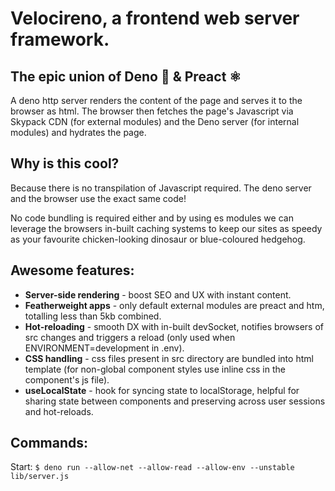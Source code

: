 # Velocireno, a frontend web server framework.

## The epic union of Deno 🦕 &  Preact ⚛️

A deno http server renders the content of the page and serves it to the browser as html. The browser then fetches the page's Javascript via Skypack CDN (for external modules) and the Deno server (for internal modules) and hydrates the page.

## Why is this cool?

Because there is no transpilation of Javascript required. The deno server and the browser use the exact same code!

No code bundling is required either and by using es modules we can leverage the browsers in-built caching systems to keep our sites as speedy as your favourite chicken-looking dinosaur or blue-coloured hedgehog.

## Awesome features:
 - <strong>Server-side rendering</strong> - boost SEO and UX with instant content.
 - <strong>Featherweight apps</strong> - only default external modules are preact and htm, totalling less than 5kb combined.</li>
 - <strong>Hot-reloading</strong> - smooth DX with in-built devSocket, notifies browsers of src changes and triggers a reload (only used when ENVIRONMENT=development in .env).
 - <strong>CSS handling</strong> - css files present in src directory are bundled into html template (for non-global component styles use inline css in the component's js file).
 - <strong>useLocalState</strong> - hook for syncing state to localStorage, helpful for sharing state between components and preserving across user sessions and hot-reloads.

## Commands:

Start: `$ deno run --allow-net --allow-read --allow-env --unstable lib/server.js`